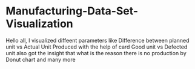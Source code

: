 # Manufacturing-Data-Set-Visualization
Hello all,
I visualized diffeent parameters like Difference between planned unit vs Actual Unit Produced with the help of card
Good unit vs Defected unit
also got the insight that what is the reason there is no production by Donut chart and many more 

